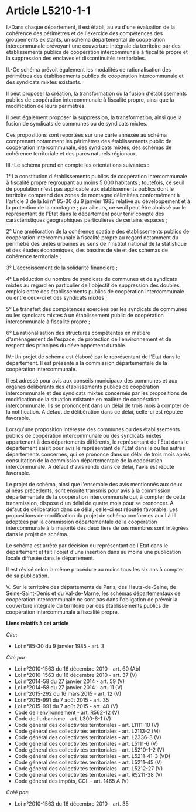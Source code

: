 # Article L5210-1-1

I.-Dans chaque département, il est établi, au vu d'une évaluation de la cohérence des périmètres et de l'exercice des
compétences des groupements existants, un schéma départemental de coopération intercommunale prévoyant une couverture
intégrale du territoire par des établissements publics de coopération intercommunale à fiscalité propre et la suppression des
enclaves et discontinuités territoriales. 

II.-Ce schéma prévoit également les modalités de rationalisation des périmètres des établissements publics de coopération
intercommunale et des syndicats mixtes existants. 

Il peut proposer la création, la transformation ou la fusion d'établissements publics de coopération intercommunale à
fiscalité propre, ainsi que la modification de leurs périmètres. 

Il peut également proposer la suppression, la transformation, ainsi que la fusion de syndicats de communes ou de syndicats
mixtes. 

Ces propositions sont reportées sur une carte annexée au schéma comprenant notamment les périmètres des établissements public
de coopération intercommunale, des syndicats mixtes, des schémas de cohérence territoriale et des parcs naturels régionaux. 

III.-Le schéma prend en compte les orientations suivantes : 

1° La constitution d'établissements publics de coopération intercommunale à fiscalité propre regroupant au moins 5 000
habitants ; toutefois, ce seuil de population n'est pas applicable aux établissements publics dont le territoire comprend des
zones de montagne délimitées conformément à l'article 3 de la loi n° 85-30 du 9 janvier 1985 relative au développement et à
la protection de la montagne ; par ailleurs, ce seuil peut être abaissé par le représentant de l'Etat dans le département
pour tenir compte des caractéristiques géographiques particulières de certains espaces ; 

2° Une amélioration de la cohérence spatiale des établissements publics de coopération intercommunale à fiscalité propre au
regard notamment du périmètre des unités urbaines au sens de l'Institut national de la statistique et des études économiques,
des bassins de vie et des schémas de cohérence territoriale ; 

3° L'accroissement de la solidarité financière ; 

4° La réduction du nombre de syndicats de communes et de syndicats mixtes au regard en particulier de l'objectif de
suppression des doubles emplois entre des établissements publics de coopération intercommunale ou entre ceux-ci et des
syndicats mixtes ; 

5° Le transfert des compétences exercées par les syndicats de communes ou les syndicats mixtes à un établissement public de
coopération intercommunale à fiscalité propre ; 

6° La rationalisation des structures compétentes en matière d'aménagement de l'espace, de protection de l'environnement et de
respect des principes du développement durable. 

IV.-Un projet de schéma est élaboré par le représentant de l'Etat dans le département. Il est présenté à la commission
départementale de la coopération intercommunale. 

Il est adressé pour avis aux conseils municipaux des communes et aux organes délibérants des établissements publics de
coopération intercommunale et des syndicats mixtes concernés par les propositions de modification de la situation existante
en matière de coopération intercommunale. Ils se prononcent dans un délai de trois mois à compter de la notification. A
défaut de délibération dans ce délai, celle-ci est réputée favorable. 

Lorsqu'une proposition intéresse des communes ou des établissements publics de coopération intercommunale ou des syndicats
mixtes appartenant à des départements différents, le représentant de l'Etat dans le département saisit pour avis le
représentant de l'Etat dans le ou les autres départements concernés, qui se prononce dans un délai de trois mois après
consultation de la commission départementale de la coopération intercommunale. A défaut d'avis rendu dans ce délai, l'avis
est réputé favorable. 

Le projet de schéma, ainsi que l'ensemble des avis mentionnés aux deux alinéas précédents, sont ensuite transmis pour avis à
la commission départementale de la coopération intercommunale qui, à compter de cette transmission, dispose d'un délai de
quatre mois pour se prononcer. A défaut de délibération dans ce délai, celle-ci est réputée favorable. Les propositions de
modification du projet de schéma conformes aux I à III adoptées par la commission départementale de la coopération
intercommunale à la majorité des deux tiers de ses membres sont intégrées dans le projet de schéma. 

Le schéma est arrêté par décision du représentant de l'Etat dans le département et fait l'objet d'une insertion dans au moins
une publication locale diffusée dans le département. 

Il est révisé selon la même procédure au moins tous les six ans à compter de sa publication.

V.-Sur le territoire des départements de Paris, des Hauts-de-Seine, de Seine-Saint-Denis et du Val-de-Marne, les schémas
départementaux de coopération intercommunale ne sont pas dans l'obligation de prévoir la couverture intégrale du territoire
par des établissements publics de coopération intercommunale à fiscalité propre.

**Liens relatifs à cet article**

_Cite_:

  - Loi n°85-30 du 9 janvier 1985 - art. 3

_Cité par_:

  - Loi n°2010-1563 du 16 décembre 2010 - art. 60 (Ab)
  - Loi n°2010-1563 du 16 décembre 2010 - art. 37 (V)
  - Loi n°2014-58 du 27 janvier 2014 - art. 59 (V)
  - Loi n°2014-58 du 27 janvier 2014 - art. 11 (V)
  - Loi n°2015-292 du 16 mars 2015 - art. 12 (V)
  - Loi n°2015-991 du 7 août 2015 - art. 35
  - Loi n°2015-991 du 7 août 2015 - art. 40 (V)
  - Code de l'environnement - art. R562-12 (V)
  - Code de l'urbanisme - art. L300-6-1 (V)
  - Code général des collectivités territoriales - art. L1111-10 (V)
  - Code général des collectivités territoriales - art. L2113-2 (M)
  - Code général des collectivités territoriales - art. L2336-3 (V)
  - Code général des collectivités territoriales - art. L5111-6 (V)
  - Code général des collectivités territoriales - art. L5210-1-2 (V)
  - Code général des collectivités territoriales - art. L5211-41-3 (VD)
  - Code général des collectivités territoriales - art. L5211-45 (V)
  - Code général des collectivités territoriales - art. L5212-27 (V)
  - Code général des collectivités territoriales - art. R5211-38 (V)
  - Code général des impôts, CGI. - art. 1465 A (V)

_Créé par_:

  - Loi n°2010-1563 du 16 décembre 2010 - art. 35
